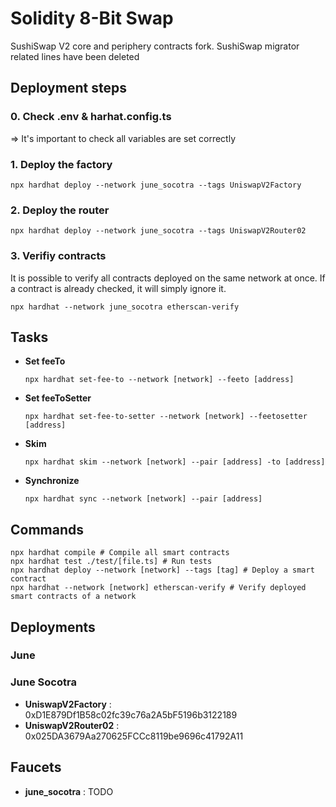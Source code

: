 # Solidity 8-Bit Swap

SushiSwap V2 core and periphery contracts fork.
SushiSwap migrator related lines have been deleted
## Deployment steps

### 0. Check .env & harhat.config.ts 
=> It's important to check all variables are set correctly

### 1. Deploy the factory

`npx hardhat deploy --network june_socotra --tags UniswapV2Factory`

### 2. Deploy the router

`npx hardhat deploy --network june_socotra --tags UniswapV2Router02`


### 3. Verifiy contracts
It is possible to verify all contracts deployed on the same network at once. If a contract is already checked, it will simply ignore it.

`npx hardhat --network june_socotra etherscan-verify`

## Tasks

- **Set feeTo**
  ```shell
  npx hardhat set-fee-to --network [network] --feeto [address]
  ```
- **Set feeToSetter**
  ```shell
  npx hardhat set-fee-to-setter --network [network] --feetosetter [address]
  ```
- **Skim**
  ```shell
  npx hardhat skim --network [network] --pair [address] -to [address]
  ```
- **Synchronize**
  ```shell
  npx hardhat sync --network [network] --pair [address]
  ```

## Commands

```shell
npx hardhat compile # Compile all smart contracts
npx hardhat test ./test/[file.ts] # Run tests
npx hardhat deploy --network [network] --tags [tag] # Deploy a smart contract
npx hardhat --network [network] etherscan-verify # Verify deployed smart contracts of a network
```

## Deployments
### June

### June Socotra
- **UniswapV2Factory** : 0xD1E879Df1B58c02fc39c76a2A5bF5196b3122189
- **UniswapV2Router02** : 0x025DA3679Aa270625FCCc8119be9696c41792A11


## Faucets
- **june_socotra** : TODO

